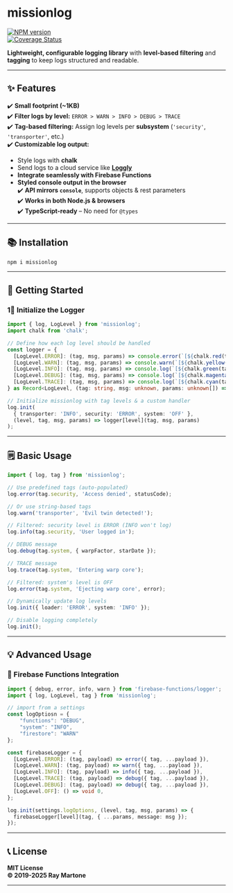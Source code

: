 # missionlog  
[![NPM version][npm-image]][npm-url]  
[![Coverage Status](https://coveralls.io/repos/github/rmartone/missionlog/badge.svg?branch=master)](https://coveralls.io/github/rmartone/missionlog?branch=master)  

[npm-image]: https://img.shields.io/npm/v/missionlog.svg?style=flat  
[npm-url]: https://www.npmjs.com/package/missionlog  

**Lightweight, configurable logging library** with **level-based filtering** and **tagging** to keep logs structured and readable.

---

## **✨ Features**
✔️ **Small footprint (~1KB)**  
✔️ **Filter logs by level:** `ERROR > WARN > INFO > DEBUG > TRACE`  
✔️ **Tag-based filtering:** Assign log levels per **subsystem** (`'security'`, `'transporter'`, etc.)  
✔️ **Customizable log output:**  
   - Style logs with **chalk**  
   - Send logs to a cloud service like **[Loggly](https://www.loggly.com/)**  
   - **Integrate seamlessly with Firebase Functions**  
   - **Styled console output in the browser**  
✔️ **API mirrors `console`**, supports objects & rest parameters  
✔️ **Works in both Node.js & browsers**  
✔️ **TypeScript-ready** – No need for `@types`  

---

## **📚 Installation**
```sh
npm i missionlog
```

---

## **🚀 Getting Started**
### **1⃣ Initialize the Logger**
```typescript
import { log, LogLevel } from 'missionlog';
import chalk from 'chalk';

// Define how each log level should be handled
const logger = {
  [LogLevel.ERROR]: (tag, msg, params) => console.error(`[${chalk.red(tag)}]`, msg, ...params),
  [LogLevel.WARN]: (tag, msg, params) => console.warn(`[${chalk.yellow(tag)}]`, msg, ...params),
  [LogLevel.INFO]: (tag, msg, params) => console.log(`[${chalk.green(tag)}]`, msg, ...params),
  [LogLevel.DEBUG]: (tag, msg, params) => console.log(`[${chalk.magenta(tag)}]`, msg, ...params),
  [LogLevel.TRACE]: (tag, msg, params) => console.log(`[${chalk.cyan(tag)}]`, msg, ...params),
} as Record<LogLevel, (tag: string, msg: unknown, params: unknown[]) => void>;

// Initialize missionlog with tag levels & a custom handler
log.init(
  { transporter: 'INFO', security: 'ERROR', system: 'OFF' },
  (level, tag, msg, params) => logger[level](tag, msg, params)
);
```

---

## **🗒 Basic Usage**
```typescript
import { log, tag } from 'missionlog';

// Use predefined tags (auto-populated)
log.error(tag.security, 'Access denied', statusCode);

// Or use string-based tags
log.warn('transporter', 'Evil twin detected!');

// Filtered: security level is ERROR (INFO won't log)
log.info(tag.security, 'User logged in');

// DEBUG message
log.debug(tag.system, { warpFactor, starDate });

// TRACE message
log.trace(tag.system, 'Entering warp core');

// Filtered: system's level is OFF
log.error(tag.system, 'Ejecting warp core', error);

// Dynamically update log levels
log.init({ loader: 'ERROR', system: 'INFO' });

// Disable logging completely
log.init();
```

---

## **💡 Advanced Usage**
### **🔹 Firebase Functions Integration**
```typescript
import { debug, error, info, warn } from 'firebase-functions/logger';
import { log, LogLevel, tag } from 'missionlog';

// import from a settings
const logOptiosn = { 
    "functions": "DEBUG",
    "system": "INFO",
    "firestore": "WARN"
};

const firebaseLogger = {
  [LogLevel.ERROR]: (tag, payload) => error({ tag, ...payload }),
  [LogLevel.WARN]: (tag, payload) => warn({ tag, ...payload }),
  [LogLevel.INFO]: (tag, payload) => info({ tag, ...payload }),
  [LogLevel.TRACE]: (tag, payload) => debug({ tag, ...payload }),
  [LogLevel.DEBUG]: (tag, payload) => debug({ tag, ...payload }),
  [LogLevel.OFF]: () => void 0,
};

log.init(settings.logOptions, (level, tag, msg, params) => {
  firebaseLogger[level](tag, { ...params, message: msg });
});

```

---

## **📞 License**
**MIT License**  
**© 2019-2025 Ray Martone**  

---

